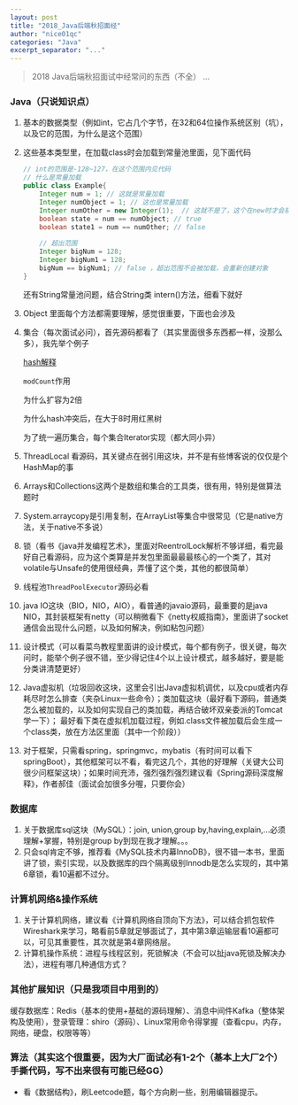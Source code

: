 ```yaml
---
layout: post
title: "2018_Java后端秋招面经"
author: "nice01qc"
categories: "Java"
excerpt_separator: "..."
---
```


> 2018 Java后端秋招面试中经常问的东西（不全） ...

### Java（只说知识点）

1. 基本的数据类型（例如int，它占几个字节，在32和64位操作系统区别（坑），以及它的范围，为什么是这个范围）

2. 这些基本类型里，在加载class时会加载到常量池里面，见下面代码

   ```java
   // int的范围是-128~127，在这个范围内见代码
   // 什么是常量加载
   public class Example{
       Integer num = 1;	// 这就是常量加载
       Integer numObject = 1; // 这也是常量加载
       Integer numOther = new Integer(1);  // 这就不是了，这个在new时才会初始化（加载）
       boolean state = num == numObject; // true  
       boolean state1 = num == numOther; // false
       
       // 超出范围
       Integer bigNum = 128;
       Integer bigNum1 = 128;
       bigNum == bigNum1; // false ，超出范围不会被加载，会重新创建对象
   }
   ```

   还有String常量池问题，结合String类 intern()方法，细看下就好

3. Object 里面每个方法都需要理解，感觉很重要，下面也会涉及

4. 集合（每次面试必问），首先源码都看了（其实里面很多东西都一样，没那么多），我先举个例子

   [hash解释](https://www.zhihu.com/question/20733617)

   `modCount`作用

   为什么扩容为2倍

   为什么hash冲突后，在大于8时用红黑树

   为了统一遍历集合，每个集合Iterator实现（都大同小异）

5. ThreadLocal 看源码，其关键点在弱引用这块，并不是有些博客说的仅仅是个HashMap的事

6. Arrays和Collections这两个是数组和集合的工具类，很有用，特别是做算法题时

7. System.arraycopy是引用复制，在ArrayList等集合中很常见（它是native方法，关于native不多说）

8. 锁（看书《java并发编程艺术》，里面对ReentrolLock解析不够详细，看完最好自己看源码，应为这个类算是并发包里面最最最核心的一个类了，其对volatile与Unsafe的使用很经典，弄懂了这个类，其他的都很简单）

9. 线程池`ThreadPoolExecutor`源码必看

10. java IO这块（BIO，NIO，AIO），看普通的javaio源码，最重要的是java NIO，其封装框架有netty（可以稍微看下《netty权威指南》，里面讲了socket通信会出现什么问题，以及如何解决，例如粘包问题）

11. 设计模式（可以看菜鸟教程里面讲的设计模式，每个都有例子，很关键，每次问时，能举个例子很不错，至少得记住4个以上设计模式，越多越好，要是能分类讲清楚更好）

12. Java虚拟机（垃圾回收这块，这里会引出Java虚拟机调优，以及cpu或者内存耗尽时怎么排查（夹杂Linux一些命令）；类加载这块（最好看下源码，普通类怎么被加载的，以及如何实现自己的类加载，再结合破坏双亲委派的Tomcat学一下）； 最好看下类在虚拟机加载过程，例如.class文件被加载后会生成一个class类，放在方法区里面（其中一个阶段））

13. 对于框架，只需看spring，springmvc，mybatis（有时间可以看下springBoot），其他框架可以不看，看完这几个，其他的好理解（关键大公司很少问框架这块）；如果时间充沛，强烈强烈强烈建议看《Spring源码深度解释》，作者郝佳（面试会加很多分喔，只要你会）

### 数据库

1. 关于数据库sql这块（MySQL）：join, union,group by,having,explain,...必须理解+掌握，特别是group by到现在我才理解。。。
2. 只会sql肯定不够，推荐看《MySQL技术内幕InnoDB》，很不错一本书，里面讲了锁，索引实现，以及数据库的四个隔离级别Innodb是怎么实现的，其中第6章锁，看10遍都不过分。

### 计算机网络&操作系统


1. 关于计算机网络，建议看《计算机网络自顶向下方法》，可以结合抓包软件Wireshark来学习，略看前5章就足够面试了，其中第3章运输层看10遍都可以，可见其重要性，其次就是第4章网络层。
2. 计算机操作系统：进程与线程区别，死锁解决（不会可以扯java死锁及解决办法），进程有哪几种通信方式？

### 其他扩展知识（只是我项目中用到的）

缓存数据库：Redis（基本的使用+基础的源码理解）、消息中间件Kafka（整体架构及使用），登录管理：shiro（源码）、Linux常用命令得掌握（查看cpu，内存，网络，硬盘，权限等等）



### 算法（其实这个很重要，因为大厂面试必有1-2个（基本上大厂2个）手撕代码，写不出来很有可能已经GG）

- 看《数据结构》，刷Leetcode题，每个方向刷一些，别用编辑器提示。